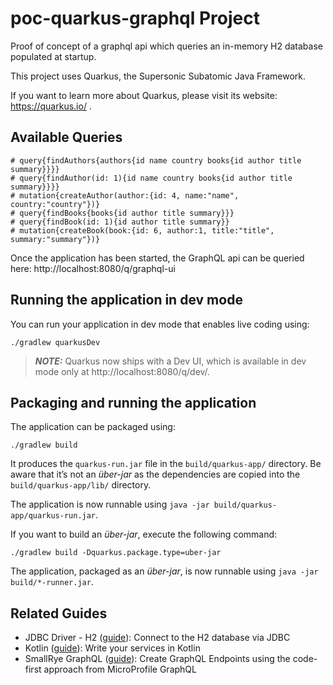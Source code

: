 # poc-quarkus-graphql Project

Proof of concept of a graphql api which queries an in-memory H2 database populated at startup.

This project uses Quarkus, the Supersonic Subatomic Java Framework.

If you want to learn more about Quarkus, please visit its website: https://quarkus.io/ .

## Available Queries
```
# query{findAuthors{authors{id name country books{id author title summary}}}}
# query{findAuthor(id: 1){id name country books{id author title summary}}}}
# mutation{createAuthor(author:{id: 4, name:"name", country:"country"})}
# query{findBooks{books{id author title summary}}}
# query{findBook(id: 1){id author title summary}}
# mutation{createBook(book:{id: 6, author:1, title:"title", summary:"summary"})}
```

Once the application has been started, the GraphQL api can be queried here: http://localhost:8080/q/graphql-ui

## Running the application in dev mode

You can run your application in dev mode that enables live coding using:
```shell script
./gradlew quarkusDev
```

> **_NOTE:_**  Quarkus now ships with a Dev UI, which is available in dev mode only at http://localhost:8080/q/dev/.

## Packaging and running the application

The application can be packaged using:
```shell script
./gradlew build
```
It produces the `quarkus-run.jar` file in the `build/quarkus-app/` directory.
Be aware that it’s not an _über-jar_ as the dependencies are copied into the `build/quarkus-app/lib/` directory.

The application is now runnable using `java -jar build/quarkus-app/quarkus-run.jar`.

If you want to build an _über-jar_, execute the following command:
```shell script
./gradlew build -Dquarkus.package.type=uber-jar
```

The application, packaged as an _über-jar_, is now runnable using `java -jar build/*-runner.jar`.

## Related Guides

- JDBC Driver - H2 ([guide](https://quarkus.io/guides/datasource)): Connect to the H2 database via JDBC
- Kotlin ([guide](https://quarkus.io/guides/kotlin)): Write your services in Kotlin
- SmallRye GraphQL ([guide](https://quarkus.io/guides/microprofile-graphql)): Create GraphQL Endpoints using the
code-first approach from MicroProfile GraphQL
